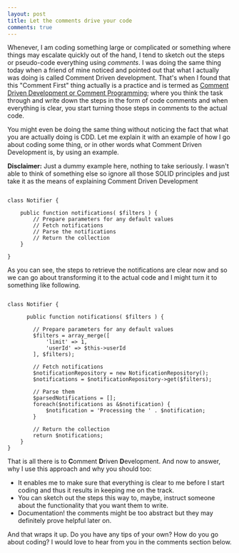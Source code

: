 ```yaml
---
layout: post
title: Let the comments drive your code
comments: true
---
```


Whenever, I am coding something large or complicated or something where things may escalate quickly out of the hand, I tend to sketch out the steps or pseudo-code everything using *comments*. I was doing the same thing today when a friend of mine noticed and pointed out that what I actually was doing is called Comment Driven development. That's when I found that this "Comment First" thing actually is a practice and is termed as [Comment Driven Development or Comment Programming](https://en.wikipedia.org/wiki/Comment_programming); where you think the task through and write down the steps in the form of code comments and when everything is clear, you start turning those steps in comments to the actual code.

You might even be doing the same thing without noticing the fact that what you are actually doing is CDD. Let me explain it with an example of how I go about coding some thing, or in other words what Comment Driven Development is, by using an example.

**Disclaimer:** Just a dummy example here, nothing to take seriously. I wasn't able to think of something else so ignore all those SOLID principles and just take it as the means of explaining Comment Driven Development

<pre><code class="php">
class Notifier {

    public function notifications( $filters ) {
        // Prepare parameters for any default values
        // Fetch notifications
        // Parse the notifications
        // Return the collection
    }

}
</code></pre>

As you can see, the steps to retrieve the notifications are clear now and so we can go about transforming it to the actual code and I might turn it to something like following.

<pre><code class="php">
class Notifier {

      public function notifications( $filters ) {

        // Prepare parameters for any default values
        $filters = array_merge([
            'limit' => 1,
            'userId' => $this->userId
        ], $filters);

        // Fetch notifications
        $notificationRepository = new NotificationRepository();
        $notifications = $notificationRepository->get($filters);

        // Parse them
        $parsedNotifications = [];
        foreach($notifications as &$notification) {
            $notification = 'Processing the ' . $notification;
        }

        // Return the collection
        return $notifications;
    }
}
</code></pre>


That is all there is to **C**omment **D**riven **D**evelopment. And now to answer, why I use this approach and why you should too:

- It enables me to make sure that everything is clear to me before I start coding and thus it results in keeping me on the track.
- You can sketch out the steps this way to, maybe, instruct someone about the functionality that you want them to write.
- Documentation! the comments might be too abstract but they may definitely prove helpful later on.

And that wraps it up. Do you have any tips of your own? How do you go about coding? I would love to hear from you in the comments section below.
